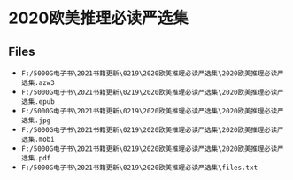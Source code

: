 # 2020欧美推理必读严选集

## Files

- `F:/5000G电子书\2021书籍更新\0219\2020欧美推理必读严选集\2020欧美推理必读严选集.azw3`
- `F:/5000G电子书\2021书籍更新\0219\2020欧美推理必读严选集\2020欧美推理必读严选集.epub`
- `F:/5000G电子书\2021书籍更新\0219\2020欧美推理必读严选集\2020欧美推理必读严选集.jpg`
- `F:/5000G电子书\2021书籍更新\0219\2020欧美推理必读严选集\2020欧美推理必读严选集.mobi`
- `F:/5000G电子书\2021书籍更新\0219\2020欧美推理必读严选集\2020欧美推理必读严选集.pdf`
- `F:/5000G电子书\2021书籍更新\0219\2020欧美推理必读严选集\files.txt`
